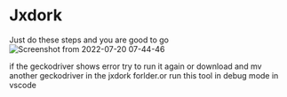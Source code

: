 # Jxdork
Just do these steps and you are good to go
![Screenshot from 2022-07-20 07-44-46](https://user-images.githubusercontent.com/82738922/180120629-37239dc7-2389-4d76-bf3f-386b8ba80f17.png)

if the geckodriver shows error try to run it again or download and mv another geckodriver in the jxdork forlder.or run this tool in debug mode in vscode 
